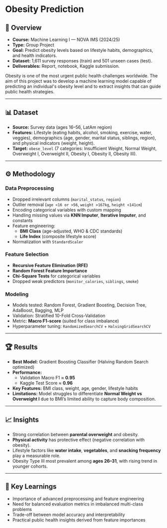 # Obesity Prediction

## 📌 Overview
- **Course:** Machine Learning I — NOVA IMS (2024/25)  
- **Type:** Group Project  
- **Goal:** Predict obesity levels based on lifestyle habits, demographics, and health indicators.  
- **Dataset:** 1,611 survey responses (train) and 501 unseen cases (test).  
- **Deliverables:** Report, notebook, Kaggle submission.  

Obesity is one of the most urgent public health challenges worldwide. The aim of this project was to
develop a machine learning model capable of predicting an individual's obesity level and to extract
insights that can guide public health strategies.

---

## 📊 Dataset
- **Source:** Survey data (ages 16–56, LatAm region)  
- **Features:** Lifestyle (eating habits, alcohol, smoking, exercise, water, veggies), demographics (age, gender, marital status, siblings, region), and physical indicators (weight, height).  
- **Target:** `obese_level` (7 categories: Insufficient Weight, Normal Weight, Overweight I, Overweight II, Obesity I, Obesity II, Obesity III).  

---

## ⚙️ Methodology
### Data Preprocessing
- Dropped irrelevant columns (`marital_status`, `region`)  
- Outlier removal (`age <16 or >56`, `weight >167kg`, `height <141cm`)  
- Encoding categorical variables with custom mapping  
- Handling missing values via **KNN Imputer**, **Iterative Imputer**, and constants  
- Feature engineering:  
  - **BMI Class** (age-adjusted, WHO & CDC standards)  
  - **Life Index** (composite lifestyle score)  
- Normalization with `StandardScaler`  

### Feature Selection
- **Recursive Feature Elimination (RFE)**  
- **Random Forest Feature Importance**  
- **Chi-Square Tests** for categorical variables  
- Dropped weak predictors (`monitor_calories`, `siblings`, `smoke`)  

### Modeling
- Models tested: Random Forest, Gradient Boosting, Decision Tree, AdaBoost, Bagging, MLP  
- Validation: Stratified 10-Fold Cross-Validation  
- Metric: **Macro F1-score** (suited for class imbalance)  
- Hyperparameter tuning: `RandomizedSearchCV` + `HalvingGridSearchCV`  

---

## 🏆 Results
- **Best Model:** Gradient Boosting Classifier (Halving Random Search optimized)  
- **Performance:**  
  - Validation Macro F1 ≈ **0.95**  
  - Kaggle Test Score ≈ **0.96**  
- **Key Features:** BMI class, weight, age, gender, lifestyle habits  
- **Limitations:** Model struggles to differentiate **Normal Weight vs Overweight I** due to BMI’s limited ability to capture body composition.  

---

## 📈 Insights
- Strong correlation between **parental overweight** and obesity.  
- **Physical activity** has protective effect (negative correlation with obesity).  
- Lifestyle factors like **water intake**, **vegetables**, and **snacking frequency** play a measurable role.  
- Obesity Type III most prevalent among **ages 26–31**, with rising trend in younger cohorts.  

---

## 🧠 Key Learnings
- Importance of advanced preprocessing and feature engineering  
- Need for balanced evaluation metrics in imbalanced multi-class problems  
- Trade-off between model accuracy and interpretability  
- Practical public health insights derived from feature importances
